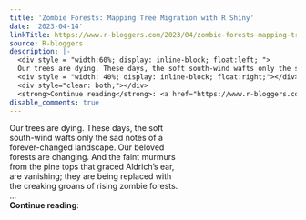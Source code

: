```yaml
---
title: 'Zombie Forests: Mapping Tree Migration with R Shiny'
date: '2023-04-14'
linkTitle: https://www.r-bloggers.com/2023/04/zombie-forests-mapping-tree-migration-with-r-shiny/
source: R-bloggers
description: |-
  <div style = "width:60%; display: inline-block; float:left; ">
  Our trees are dying. These days, the soft south-wind wafts only the sad notes of a forever-changed landscape. Our beloved forests are changing. And the faint murmurs from the pine tops that graced Aldrich’s ear, are vanishing; they are being replaced with the creaking groans of rising zombie forests. ...</div>
  <div style = "width: 40%; display: inline-block; float:right;"></div>
  <div style="clear: both;"></div>
  <strong>Continue reading</strong>: <a href="https://www.r-bloggers.com/2023/04/zombie-forests-mapping-tree-migration-with- ...
disable_comments: true
---
```

<div style = "width:60%; display: inline-block; float:left; ">
Our trees are dying. These days, the soft south-wind wafts only the sad notes of a forever-changed landscape. Our beloved forests are changing. And the faint murmurs from the pine tops that graced Aldrich’s ear, are vanishing; they are being replaced with the creaking groans of rising zombie forests. ...</div>
<div style = "width: 40%; display: inline-block; float:right;"></div>
<div style="clear: both;"></div>
<strong>Continue reading</strong>: <a href="https://www.r-bloggers.com/2023/04/zombie-forests-mapping-tree-migration-with- ...